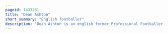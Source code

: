 ```yaml
---
pageid: 1433281
title: "Dean Ashton"
short_summary: "English footballer"
description: "Dean Ashton is an english former Professional Footballer. He made over 240 Appearances in the Football League and the premier League for Crewe Alexandra norwich City and west Ham united as a Forward he was capped by England. He was highly praised as a talented Centre-Forward but had a Career frustrated by Injury. He retired aged 26 on November 11 2009 after failing to recover from a long-term ankle Injury sustained during international Duty with England."
---
```

